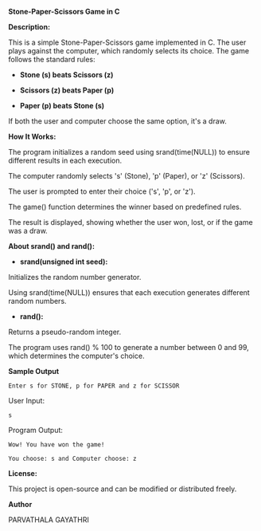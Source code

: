 **Stone-Paper-Scissors Game in C**

**Description:**

This is a simple Stone-Paper-Scissors game implemented in C. The user plays against the computer, which randomly selects its choice. The game follows the standard rules:

- **Stone (s) beats Scissors (z)**

- **Scissors (z) beats Paper (p)**

- **Paper (p) beats Stone (s)**

If both the user and computer choose the same option, it's a draw.

**How It Works:**

The program initializes a random seed using srand(time(NULL)) to ensure different results in each execution.

The computer randomly selects 's' (Stone), 'p' (Paper), or 'z' (Scissors).

The user is prompted to enter their choice ('s', 'p', or 'z').

The game() function determines the winner based on predefined rules.

The result is displayed, showing whether the user won, lost, or if the game was a draw.

**About srand() and rand():**

- **srand(unsigned int seed):**

Initializes the random number generator.

Using srand(time(NULL)) ensures that each execution generates different random numbers.

- **rand():**

Returns a pseudo-random integer.

The program uses rand() % 100 to generate a number between 0 and 99, which determines the computer's choice.

**Sample Output**

`Enter s for STONE, p for PAPER and z for SCISSOR`

User Input:

`s`

Program Output:

`Wow! You have won the game!`

`You choose: s and Computer choose: z`

**License:**

This project is open-source and can be modified or distributed freely.

**Author**

PARVATHALA GAYATHRI
